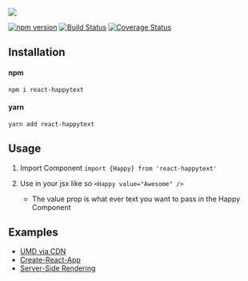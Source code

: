 ![](happy.gif)

[![npm version](https://badge.fury.io/js/react-happytext.svg)](https://badge.fury.io/js/react-happytext)
[![Build Status](https://travis-ci.org/akramk22/react-happytext.svg?branch=master)](https://travis-ci.org/akramk22/react-happytext)
[![Coverage Status](https://coveralls.io/repos/github/akramk22/react-happytext/badge.svg?branch=master)](https://coveralls.io/github/akramk22/react-happytext?branch=master)

## Installation

#### npm
`npm i react-happytext`

#### yarn
`yarn add react-happytext`

## Usage

1. Import <Happy /> Component
`import {Happy} from 'react-happytext'`

2. Use in your jsx like so
`<Happy value="Awesome" />`
    - The value prop is what ever text you want to pass in the Happy Component


## Examples

- [UMD via CDN](./examlpes/cdn)
- [Create-React-App](./examlpes/cra)
- [Server-Side Rendering](./examlpes/ssr)
